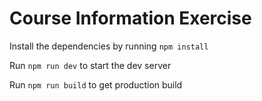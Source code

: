 # Course Information Exercise


Install the dependencies by running `npm install`

Run `npm run dev` to start the dev server

Run `npm run build` to get production build

